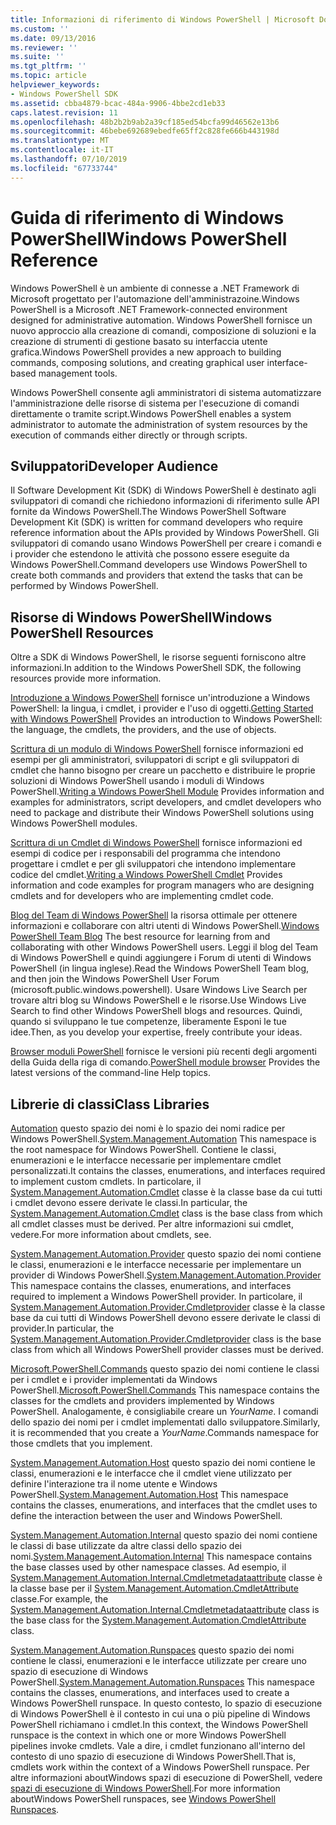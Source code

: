 ```yaml
---
title: Informazioni di riferimento di Windows PowerShell | Microsoft Docs
ms.custom: ''
ms.date: 09/13/2016
ms.reviewer: ''
ms.suite: ''
ms.tgt_pltfrm: ''
ms.topic: article
helpviewer_keywords:
- Windows PowerShell SDK
ms.assetid: cbba4879-bcac-484a-9906-4bbe2cd1eb33
caps.latest.revision: 11
ms.openlocfilehash: 48b2b2b9ab2a39cf185ed54bcfa99d46562e13b6
ms.sourcegitcommit: 46bebe692689ebedfe65ff2c828fe666b443198d
ms.translationtype: MT
ms.contentlocale: it-IT
ms.lasthandoff: 07/10/2019
ms.locfileid: "67733744"
---
```

# <a name="windows-powershell-reference"></a><span data-ttu-id="54c4a-102">Guida di riferimento di Windows PowerShell</span><span class="sxs-lookup"><span data-stu-id="54c4a-102">Windows PowerShell Reference</span></span>

<span data-ttu-id="54c4a-103">Windows PowerShell è un ambiente di connesse a .NET Framework di Microsoft progettato per l'automazione dell'amministrazoine.</span><span class="sxs-lookup"><span data-stu-id="54c4a-103">Windows PowerShell is a Microsoft .NET Framework-connected environment designed for administrative automation.</span></span> <span data-ttu-id="54c4a-104">Windows PowerShell fornisce un nuovo approccio alla creazione di comandi, composizione di soluzioni e la creazione di strumenti di gestione basato su interfaccia utente grafica.</span><span class="sxs-lookup"><span data-stu-id="54c4a-104">Windows PowerShell provides a new approach to building commands, composing solutions, and creating graphical user interface-based management tools.</span></span>

<span data-ttu-id="54c4a-105">Windows PowerShell consente agli amministratori di sistema automatizzare l'amministrazione delle risorse di sistema per l'esecuzione di comandi direttamente o tramite script.</span><span class="sxs-lookup"><span data-stu-id="54c4a-105">Windows PowerShell enables a system administrator to automate the administration of system resources by the execution of commands either directly or through scripts.</span></span>

## <a name="developer-audience"></a><span data-ttu-id="54c4a-106">Sviluppatori</span><span class="sxs-lookup"><span data-stu-id="54c4a-106">Developer Audience</span></span>

<span data-ttu-id="54c4a-107">Il Software Development Kit (SDK) di Windows PowerShell è destinato agli sviluppatori di comandi che richiedono informazioni di riferimento sulle API fornite da Windows PowerShell.</span><span class="sxs-lookup"><span data-stu-id="54c4a-107">The Windows PowerShell Software Development Kit (SDK) is written for command developers who require reference information about the APIs provided by Windows PowerShell.</span></span> <span data-ttu-id="54c4a-108">Gli sviluppatori di comando usano Windows PowerShell per creare i comandi e i provider che estendono le attività che possono essere eseguite da Windows PowerShell.</span><span class="sxs-lookup"><span data-stu-id="54c4a-108">Command developers use Windows PowerShell to create both commands and providers that extend the tasks that can be performed by Windows PowerShell.</span></span>

## <a name="windows-powershell-resources"></a><span data-ttu-id="54c4a-109">Risorse di Windows PowerShell</span><span class="sxs-lookup"><span data-stu-id="54c4a-109">Windows PowerShell Resources</span></span>

<span data-ttu-id="54c4a-110">Oltre a SDK di Windows PowerShell, le risorse seguenti forniscono altre informazioni.</span><span class="sxs-lookup"><span data-stu-id="54c4a-110">In addition to the Windows PowerShell SDK, the following resources provide more information.</span></span>

<span data-ttu-id="54c4a-111">[Introduzione a Windows PowerShell](/powershell/scripting/getting-started/getting-started-with-windows-powershell) fornisce un'introduzione a Windows PowerShell: la lingua, i cmdlet, i provider e l'uso di oggetti.</span><span class="sxs-lookup"><span data-stu-id="54c4a-111">[Getting Started with Windows PowerShell](/powershell/scripting/getting-started/getting-started-with-windows-powershell) Provides an introduction to Windows PowerShell: the language, the cmdlets, the providers, and the use of objects.</span></span>

<span data-ttu-id="54c4a-112">[Scrittura di un modulo di Windows PowerShell](./module/writing-a-windows-powershell-module.md) fornisce informazioni ed esempi per gli amministratori, sviluppatori di script e gli sviluppatori di cmdlet che hanno bisogno per creare un pacchetto e distribuire le proprie soluzioni di Windows PowerShell usando i moduli di Windows PowerShell.</span><span class="sxs-lookup"><span data-stu-id="54c4a-112">[Writing a Windows PowerShell Module](./module/writing-a-windows-powershell-module.md) Provides information and examples for administrators, script developers, and cmdlet developers who need to package and distribute their Windows PowerShell solutions using Windows PowerShell modules.</span></span>

<span data-ttu-id="54c4a-113">[Scrittura di un Cmdlet di Windows PowerShell](./cmdlet/writing-a-windows-powershell-cmdlet.md) fornisce informazioni ed esempi di codice per i responsabili del programma che intendono progettare i cmdlet e per gli sviluppatori che intendono implementare codice del cmdlet.</span><span class="sxs-lookup"><span data-stu-id="54c4a-113">[Writing a Windows PowerShell Cmdlet](./cmdlet/writing-a-windows-powershell-cmdlet.md) Provides information and code examples for program managers who are designing cmdlets and for developers who are implementing cmdlet code.</span></span>

<span data-ttu-id="54c4a-114">[Blog del Team di Windows PowerShell](https://blogs.msdn.microsoft.com/PowerShell/) la risorsa ottimale per ottenere informazioni e collaborare con altri utenti di Windows PowerShell.</span><span class="sxs-lookup"><span data-stu-id="54c4a-114">[Windows PowerShell Team Blog](https://blogs.msdn.microsoft.com/PowerShell/) The best resource for learning from and collaborating with other Windows PowerShell users.</span></span> <span data-ttu-id="54c4a-115">Leggi il blog del Team di Windows PowerShell e quindi aggiungere i Forum di utenti di Windows PowerShell (in lingua inglese).</span><span class="sxs-lookup"><span data-stu-id="54c4a-115">Read the Windows PowerShell Team blog, and then join the Windows PowerShell User Forum (microsoft.public.windows.powershell).</span></span> <span data-ttu-id="54c4a-116">Usare Windows Live Search per trovare altri blog su Windows PowerShell e le risorse.</span><span class="sxs-lookup"><span data-stu-id="54c4a-116">Use Windows Live Search to find other Windows PowerShell blogs and resources.</span></span> <span data-ttu-id="54c4a-117">Quindi, quando si sviluppano le tue competenze, liberamente Esponi le tue idee.</span><span class="sxs-lookup"><span data-stu-id="54c4a-117">Then, as you develop your expertise, freely contribute your ideas.</span></span>

<span data-ttu-id="54c4a-118">[Browser moduli PowerShell](/powershell/module/) fornisce le versioni più recenti degli argomenti della Guida della riga di comando.</span><span class="sxs-lookup"><span data-stu-id="54c4a-118">[PowerShell module browser](/powershell/module/) Provides the latest versions of the command-line Help topics.</span></span>

## <a name="class-libraries"></a><span data-ttu-id="54c4a-119">Librerie di classi</span><span class="sxs-lookup"><span data-stu-id="54c4a-119">Class Libraries</span></span>

<span data-ttu-id="54c4a-120">[Automation](/dotnet/api/System.Management.Automation) questo spazio dei nomi è lo spazio dei nomi radice per Windows PowerShell.</span><span class="sxs-lookup"><span data-stu-id="54c4a-120">[System.Management.Automation](/dotnet/api/System.Management.Automation) This namespace is the root namespace for Windows PowerShell.</span></span> <span data-ttu-id="54c4a-121">Contiene le classi, enumerazioni e le interfacce necessarie per implementare cmdlet personalizzati.</span><span class="sxs-lookup"><span data-stu-id="54c4a-121">It contains the classes, enumerations, and interfaces required to implement custom cmdlets.</span></span> <span data-ttu-id="54c4a-122">In particolare, il [System.Management.Automation.Cmdlet](/dotnet/api/System.Management.Automation.Cmdlet) classe è la classe base da cui tutti i cmdlet devono essere derivate le classi.</span><span class="sxs-lookup"><span data-stu-id="54c4a-122">In particular, the [System.Management.Automation.Cmdlet](/dotnet/api/System.Management.Automation.Cmdlet) class is the base class from which all cmdlet classes must be derived.</span></span> <span data-ttu-id="54c4a-123">Per altre informazioni sui cmdlet, vedere.</span><span class="sxs-lookup"><span data-stu-id="54c4a-123">For more information about cmdlets, see.</span></span>

<span data-ttu-id="54c4a-124">[System.Management.Automation.Provider](/dotnet/api/System.Management.Automation.Provider) questo spazio dei nomi contiene le classi, enumerazioni e le interfacce necessarie per implementare un provider di Windows PowerShell.</span><span class="sxs-lookup"><span data-stu-id="54c4a-124">[System.Management.Automation.Provider](/dotnet/api/System.Management.Automation.Provider) This namespace contains the classes, enumerations, and interfaces required to implement a Windows PowerShell provider.</span></span> <span data-ttu-id="54c4a-125">In particolare, il [System.Management.Automation.Provider.Cmdletprovider](/dotnet/api/System.Management.Automation.Provider.CmdletProvider) classe è la classe base da cui tutti di Windows PowerShell devono essere derivate le classi di provider.</span><span class="sxs-lookup"><span data-stu-id="54c4a-125">In particular, the [System.Management.Automation.Provider.Cmdletprovider](/dotnet/api/System.Management.Automation.Provider.CmdletProvider) class is the base class from which all Windows PowerShell provider classes must be derived.</span></span>

<span data-ttu-id="54c4a-126">[Microsoft.PowerShell.Commands](/dotnet/api/Microsoft.PowerShell.Commands) questo spazio dei nomi contiene le classi per i cmdlet e i provider implementati da Windows PowerShell.</span><span class="sxs-lookup"><span data-stu-id="54c4a-126">[Microsoft.PowerShell.Commands](/dotnet/api/Microsoft.PowerShell.Commands) This namespace contains the classes for the cmdlets and providers implemented by Windows PowerShell.</span></span> <span data-ttu-id="54c4a-127">Analogamente, è consigliabile creare un *YourName*. I comandi dello spazio dei nomi per i cmdlet implementati dallo sviluppatore.</span><span class="sxs-lookup"><span data-stu-id="54c4a-127">Similarly, it is recommended that you create a *YourName*.Commands namespace for those cmdlets that you implement.</span></span>

<span data-ttu-id="54c4a-128">[System.Management.Automation.Host](/dotnet/api/System.Management.Automation.Host) questo spazio dei nomi contiene le classi, enumerazioni e le interfacce che il cmdlet viene utilizzato per definire l'interazione tra il nome utente e Windows PowerShell.</span><span class="sxs-lookup"><span data-stu-id="54c4a-128">[System.Management.Automation.Host](/dotnet/api/System.Management.Automation.Host) This namespace contains the classes, enumerations, and interfaces that the cmdlet uses to define the interaction between the user and Windows PowerShell.</span></span>

<span data-ttu-id="54c4a-129">[System.Management.Automation.Internal](/dotnet/api/System.Management.Automation.Internal) questo spazio dei nomi contiene le classi di base utilizzate da altre classi dello spazio dei nomi.</span><span class="sxs-lookup"><span data-stu-id="54c4a-129">[System.Management.Automation.Internal](/dotnet/api/System.Management.Automation.Internal) This namespace contains the base classes used by other namespace classes.</span></span> <span data-ttu-id="54c4a-130">Ad esempio, il [System.Management.Automation.Internal.Cmdletmetadataattribute](/dotnet/api/System.Management.Automation.Internal.CmdletMetadataAttribute) classe è la classe base per il [System.Management.Automation.CmdletAttribute](/dotnet/api/System.Management.Automation.CmdletAttribute) classe.</span><span class="sxs-lookup"><span data-stu-id="54c4a-130">For example, the [System.Management.Automation.Internal.Cmdletmetadataattribute](/dotnet/api/System.Management.Automation.Internal.CmdletMetadataAttribute) class is the base class for the [System.Management.Automation.CmdletAttribute](/dotnet/api/System.Management.Automation.CmdletAttribute) class.</span></span>

<span data-ttu-id="54c4a-131">[System.Management.Automation.Runspaces](/dotnet/api/System.Management.Automation.Runspaces) questo spazio dei nomi contiene le classi, enumerazioni e le interfacce utilizzate per creare uno spazio di esecuzione di Windows PowerShell.</span><span class="sxs-lookup"><span data-stu-id="54c4a-131">[System.Management.Automation.Runspaces](/dotnet/api/System.Management.Automation.Runspaces) This namespace contains the classes, enumerations, and interfaces used to create a Windows PowerShell runspace.</span></span> <span data-ttu-id="54c4a-132">In questo contesto, lo spazio di esecuzione di Windows PowerShell è il contesto in cui una o più pipeline di Windows PowerShell richiamano i cmdlet.</span><span class="sxs-lookup"><span data-stu-id="54c4a-132">In this context, the Windows PowerShell runspace is the context in which one or more Windows PowerShell pipelines invoke cmdlets.</span></span> <span data-ttu-id="54c4a-133">Vale a dire, i cmdlet funzionano all'interno del contesto di uno spazio di esecuzione di Windows PowerShell.</span><span class="sxs-lookup"><span data-stu-id="54c4a-133">That is, cmdlets work within the context of a Windows PowerShell runspace.</span></span> <span data-ttu-id="54c4a-134">Per altre informazioni aboutWindows spazi di esecuzione di PowerShell, vedere [spazi di esecuzione di Windows PowerShell](https://msdn.microsoft.com/en-us/a1582cfe-f06d-4aff-adc6-71f49a860ce9).</span><span class="sxs-lookup"><span data-stu-id="54c4a-134">For more information aboutWindows PowerShell runspaces, see [Windows PowerShell Runspaces](https://msdn.microsoft.com/en-us/a1582cfe-f06d-4aff-adc6-71f49a860ce9).</span></span>
